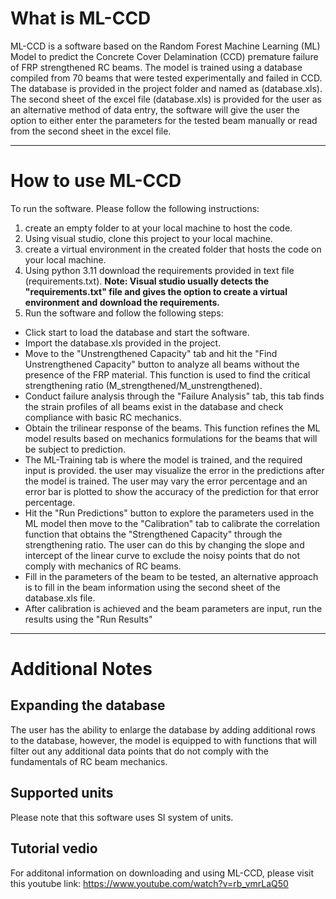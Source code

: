 # What is ML-CCD
ML-CCD is a software based on the Random Forest Machine Learning (ML) Model to predict the Concrete Cover Delamination (CCD) premature failure of FRP strengthened RC beams. The model is trained using a database compiled from 70 beams that were tested experimentally and failed in CCD. The database is provided in the project folder and named as (database.xls). The second sheet of the excel file (database.xls) is provided for the user as an alternative method of data entry, the software will give the user the option to either enter the parameters for the tested beam manually or read from the second sheet in the excel file. 
***
# How to use ML-CCD
To run the software. Please follow the following instructions:
1. create an empty folder to at your local machine to host the code.
2. Using visual studio, clone this project to your local machine.
3. create a virtual environment in the created folder that hosts the code on your local machine.
4. Using python 3.11 download the requirements provided in text file (requirements.txt). 
**Note: Visual studio usually detects the "requirements.txt" file and gives the option to create a virtual environment and download the requirements.**
5. Run the software and follow the following steps:
  * Click start to load the database and start the software.
  * Import the database.xls provided in the project.
  * Move to the "Unstrengthened Capacity" tab and hit the "Find Unstrengthened Capacity" button to analyze all beams without the presence of the FRP material. This function is used to find the critical strengthening ratio (M_strengthened/M_unstrengthened). 
  * Conduct failure analysis through the "Failure Analysis" tab, this tab finds the strain profiles of all beams exist in the database and check compliance with basic RC mechanics. 
  * Obtain the trilinear response of the beams. This function refines the ML model results based on mechanics formulations for the beams that will be subject to prediction. 
  * The ML-Training tab is where the model is trained, and the required input is provided. the user may visualize the error in the predictions after the model is trained. The user may vary the error percentage and an error bar is plotted to show the accuracy of the prediction for that error percentage. 
  * Hit the "Run Predictions" button to explore the parameters used in the ML model then move to the "Calibration" tab to calibrate the correlation function that obtains the "Strengthened Capacity" through the strengthening ratio. The user can do this by changing the slope and intercept of the linear curve to exclude the noisy points that do not comply with mechanics of RC beams. 
  * Fill in the parameters of the beam to be tested, an alternative approach is to fill in the beam information using the second sheet of the database.xls file.
  * After calibration is achieved and the beam parameters are input, run the results using the "Run Results"

  ***
# Additional Notes
## Expanding the database
The user has the ability to enlarge the database by adding additional rows to the database, however, the model is equipped to with functions that will filter out any additional data points that do not comply with the fundamentals of RC beam mechanics.
## Supported units
Please note that this software uses SI system of units. 
## Tutorial vedio
For additonal information on downloading and using ML-CCD, please visit this youtube link:
https://www.youtube.com/watch?v=rb_vmrLaQ50


